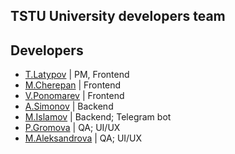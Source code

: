 ## TSTU University developers team

## Developers

- [T.Latypov](https://github.com/N0tilT) | PM, Frontend
- [M.Cherepan](https://github.com/PolShestogo) | Frontend
- [V.Ponomarev](https://github.com/vadimyt) | Frontend
- [A.Simonov](https://github.com/dubstepTractor) | Backend
- [M.Islamov](https://github.com/S1stemus)  | Backend; Telegram bot
- [P.Gromova](https://github.com/jowlly)  | QA; UI/UX
- [M.Aleksandrova](https://github.com/milana-cat) | QA; UI/UX
